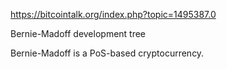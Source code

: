 https://bitcointalk.org/index.php?topic=1495387.0



Bernie-Madoff development tree

Bernie-Madoff is a PoS-based cryptocurrency.


